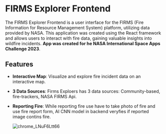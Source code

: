# FIRMS Explorer Frontend

The FIRMS Explorer Frontend is a user interface for the FIRMS (Fire Information for Resource Management System) platform, utilizing data provided by NASA. This application was created using the React framework and allows users to interact with fire data, gaining valuable insights into wildfire incidents. **App was created for he NASA International Space Apps Challenge 2023**.

## Features

- **Interactive Map**: Visualize and explore fire incident data on an interactive map.
- **3 Data Sources**: Firms Exploers has 3 data sources: Community-based, fire-trackers, NASA FIRMS Api.
- **Reporting Fire**: While reporting fire use have to take photo of fire and use fire report form, AI CNN model in backend veryfies if reported image contins fire.

  ![chrome_LNuF6Ltt66](https://github.com/Galaktyczne-Bambiki/frontend/assets/33430525/f698c99d-32d7-4411-a9f1-e942c3aed8dd)
